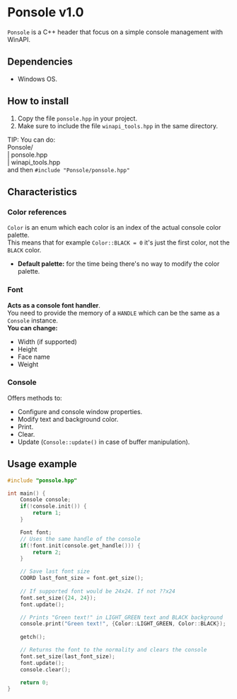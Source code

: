 # Ponsole v1.0

`Ponsole` is a C++ header that focus on a simple console management with WinAPI.

## Dependencies
- Windows OS.

## How to install
1. Copy the file `ponsole.hpp` in your project.
2. Make sure to include the file `winapi_tools.hpp` in the same directory.

TIP: You can do:  
Ponsole/  
| ponsole.hpp  
| winapi_tools.hpp  
and then `#include "Ponsole/ponsole.hpp"` 

## Characteristics

### Color references
`Color` is an enum which each color is an index of the actual console color palette.  
This means that for example `Color::BLACK = 0` it's just the first color, not the `BLACK` color.  
  
- **Default palette:** for the time being there's no way to modify the color palette.

### Font
**Acts as a console font handler**.  
You need to provide the memory of a `HANDLE` which can be the same as a `Console` instance.  
**You can change:**
- Width (if supported)
- Height
- Face name
- Weight

### Console
Offers methods to:
- Configure and console window properties.
- Modify text and background color.
- Print.
- Clear.
- Update (`Console::update()` in case of buffer manipulation).

## Usage example

```cpp
#include "ponsole.hpp"

int main() {
    Console console;
    if(!console.init()) {
        return 1;
    }

    Font font;
    // Uses the same handle of the console
    if(!font.init(console.get_handle())) {
        return 2;
    }

    // Save last font size
    COORD last_font_size = font.get_size();
    
    // If supported font would be 24x24. If not ??x24
    font.set_size({24, 24});
    font.update();

    // Prints "Green text!" in LIGHT_GREEN text and BLACK background
    console.print("Green text!", {Color::LIGHT_GREEN, Color::BLACK});
    
    getch();

    // Returns the font to the normality and clears the console
    font.set_size(last_font_size);
    font.update();
    console.clear();

    return 0;
}
```